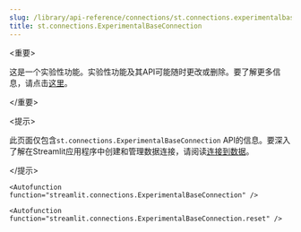 ```yaml
---
slug: /library/api-reference/connections/st.connections.experimentalbaseconnection
title: st.connections.ExperimentalBaseConnection
---
```


<重要>

这是一个实验性功能。实验性功能及其API可能随时更改或删除。要了解更多信息，请点击[这里](/library/advanced-features/prerelease#experimental-features)。

</重要>

<提示>

此页面仅包含`st.connections.ExperimentalBaseConnection` API的信息。要深入了解在Streamlit应用程序中创建和管理数据连接，请阅读[连接到数据](/library/advanced-features/connecting-to-data)。

</提示>

`<Autofunction function="streamlit.connections.ExperimentalBaseConnection" />`

`<Autofunction function="streamlit.connections.ExperimentalBaseConnection.reset" />`